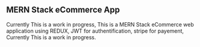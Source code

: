 ## MERN Stack eCommerce App
Currently This is a work in progress, This is a MERN Stack eCommerce web application using REDUX, JWT for authentification, stripe for payement, Currently This is a work in progress.
